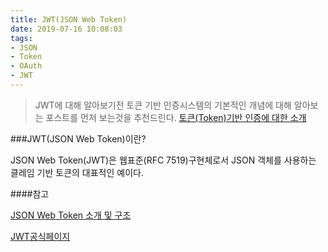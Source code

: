 ```yaml
---
title: JWT(JSON Web Token)
date: 2019-07-16 10:08:03
tags:
- JSON
- Token
- OAuth
- JWT
---
```



>JWT에 대해 알아보기전 토큰 기반 인증시스템의 기본적인 개념에 대해 알아보는 포스트를 먼저 보는것을 추천드린다.
[토큰(Token)기반 인증에 대한 소개](https://velopert.com/2350)


###JWT(JSON Web Token)이란?

JSON Web Token(JWT)은 웹표준(RFC 7519)구현체로서 JSON 객체를 사용하는 클레임 기반 토큰의 대표적인 예이다.





####참고

[JSON Web Token 소개 및 구조](https://velopert.com/2389)

[JWT공식페이지](https://jwt.io/introduction/)
